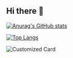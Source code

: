 ## Hi there 👋

[![Anurag's GitHub stats](https://github-readme-stats.vercel.app/api?username=youran284&show_icons=true&theme=gotham)](https://github.com/anuraghazra/github-readme-stats)

[![Top Langs](https://github-readme-stats.vercel.app/api/top-langs/?username=youran284&layout=compact&theme=gotham&hide=c,assembly,qmake,batchfile,scss)](https://github.com/anuraghazra/github-readme-stats)
                                                                                                               
![Customized Card](https://github-readme-stats.vercel.app/api/pin?username=hrmcngs\&repo=The-four-primitives-and-Weapons\&title_color=2aa889\&icon_color=599cab\&text_color=99d1ce\&bg_color=0c1014)       
<!--                                                                                                                                                                                          
**youran284/youran284** is a ✨ _special_ ✨ repository because its `README.md` (this file) appears on your GitHub profile.                                                                      

Here are some ideas to get you started:

- 🔭 I’m currently working on ...
- 🌱 I’m currently learning ...
- 👯 I’m looking to collaborate on ...
- 🤔 I’m looking for help with ...
- 💬 Ask me about ...
- 📫 How to reach me: ...
- 😄 Pronouns: ...
- ⚡ Fun fact: ...
-->
